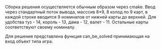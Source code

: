 Сборка решения осуществляется обычным образом через cmake.
Ввод через стандартный поток вывода, масссив 8*9, 8 колод по 9 карт,
в каждой строке вводится 9 номиналов от нижней карты до верхней.
Для удобства туз - 14, король - 13, дама - 12, валет - 11. Остальные 
карты соответствуют своему номиналу.

Для решения представлена функция can_be_solved принимающая на вход объект
типа игра.

 
